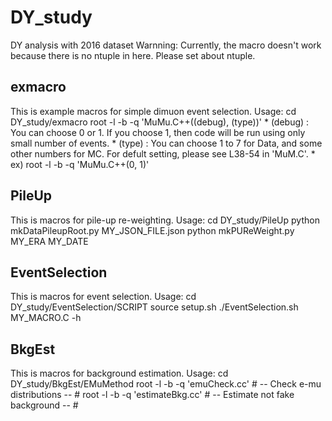 # DY_study
DY analysis with 2016 dataset
Warnning: Currently, the macro doesn't work because there is no ntuple in here. Please set about ntuple.

## exmacro
This is example macros for simple dimuon event selection.
Usage:
	cd DY_study/exmacro
	root -l -b -q 'MuMu.C++((debug), (type))'
	* (debug) : You can choose 0 or 1. If you choose 1, then code will be run using only small number of events.
	* (type)  : You can choose 1 to 7 for Data, and some other numbers for MC. For defult setting, please see L38-54 in 'MuM.C'.
	* ex) root -l -b -q 'MuMu.C++(0, 1)'

## PileUp
This is macros for pile-up re-weighting.
Usage:
	cd DY_study/PileUp
	python mkDataPileupRoot.py MY_JSON_FILE.json
	python mkPUReWeight.py MY_ERA MY_DATE

## EventSelection
This is macros for event selection.
Usage:
	cd DY_study/EventSelection/SCRIPT
	source setup.sh
	./EventSelection.sh MY_MACRO.C -h

## BkgEst
This is macros for background estimation.
Usage:
	cd DY_study/BkgEst/EMuMethod
	root -l -b -q 'emuCheck.cc' # -- Check e-mu distributions -- #
	root -l -b -q 'estimateBkg.cc' # -- Estimate not fake background -- #

